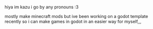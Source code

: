 hiya im kazu i go by any pronouns :3

mostly make minecraft mods but ive been working on a godot template recently so i can make games in godot in an easier way for myself,,,
